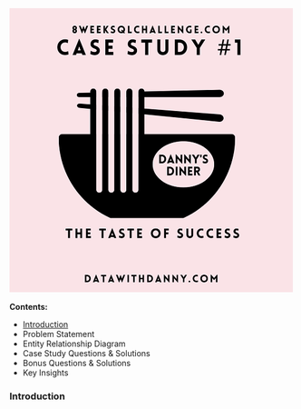 ![Project Logo](project_images/logo.png)

**Contents:**  
- [Introduction](#introduction)
- Problem Statement  
- Entity Relationship Diagram  
- Case Study Questions & Solutions  
- Bonus Questions & Solutions  
- Key Insights
  
### Introduction